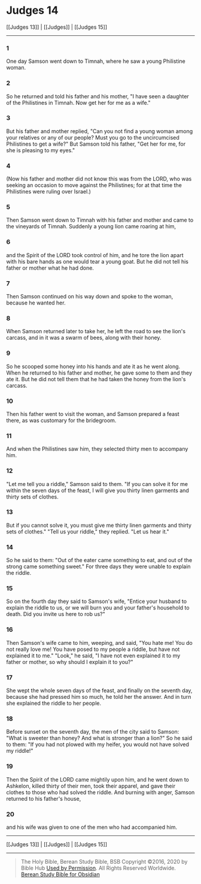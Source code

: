 # Judges 14

[[Judges 13]] | [[Judges]] | [[Judges 15]]

---

### 1
One day Samson went down to Timnah, where he saw a young Philistine woman.

### 2
So he returned and told his father and his mother, "I have seen a daughter of the Philistines in Timnah. Now get her for me as a wife."

### 3
But his father and mother replied, "Can you not find a young woman among your relatives or any of our people? Must you go to the uncircumcised Philistines to get a wife?" But Samson told his father, "Get her for me, for she is pleasing to my eyes."

### 4
(Now his father and mother did not know this was from the LORD, who was seeking an occasion to move against the Philistines; for at that time the Philistines were ruling over Israel.)

### 5
Then Samson went down to Timnah with his father and mother and came to the vineyards of Timnah. Suddenly a young lion came roaring at him,

### 6
and the Spirit of the LORD took control of him, and he tore the lion apart with his bare hands as one would tear a young goat. But he did not tell his father or mother what he had done.

### 7
Then Samson continued on his way down and spoke to the woman, because he wanted her.

### 8
When Samson returned later to take her, he left the road to see the lion's carcass, and in it was a swarm of bees, along with their honey.

### 9
So he scooped some honey into his hands and ate it as he went along. When he returned to his father and mother, he gave some to them and they ate it. But he did not tell them that he had taken the honey from the lion's carcass.

### 10
Then his father went to visit the woman, and Samson prepared a feast there, as was customary for the bridegroom.

### 11
And when the Philistines saw him, they selected thirty men to accompany him.

### 12
"Let me tell you a riddle," Samson said to them. "If you can solve it for me within the seven days of the feast, I will give you thirty linen garments and thirty sets of clothes.

### 13
But if you cannot solve it, you must give me thirty linen garments and thirty sets of clothes." "Tell us your riddle," they replied. "Let us hear it."

### 14
So he said to them: "Out of the eater came something to eat, and out of the strong came something sweet." For three days they were unable to explain the riddle.

### 15
So on the fourth day they said to Samson's wife, "Entice your husband to explain the riddle to us, or we will burn you and your father's household to death. Did you invite us here to rob us?"

### 16
Then Samson's wife came to him, weeping, and said, "You hate me! You do not really love me! You have posed to my people a riddle, but have not explained it to me." "Look," he said, "I have not even explained it to my father or mother, so why should I explain it to you?"

### 17
She wept the whole seven days of the feast, and finally on the seventh day, because she had pressed him so much, he told her the answer. And in turn she explained the riddle to her people.

### 18
Before sunset on the seventh day, the men of the city said to Samson: "What is sweeter than honey? And what is stronger than a lion?" So he said to them: "If you had not plowed with my heifer, you would not have solved my riddle!"

### 19
Then the Spirit of the LORD came mightily upon him, and he went down to Ashkelon, killed thirty of their men, took their apparel, and gave their clothes to those who had solved the riddle. And burning with anger, Samson returned to his father's house,

### 20
and his wife was given to one of the men who had accompanied him.

---

[[Judges 13]] | [[Judges]] | [[Judges 15]]

---

> The Holy Bible, Berean Study Bible, BSB
> Copyright &copy;2016, 2020 by Bible Hub
> [Used by Permission](https://berean.bible/terms.htm). All Rights Reserved Worldwide.
> [Berean Study Bible for Obsidian](https://github.com/gapmiss/berean-study-bible-for-obsidian)

